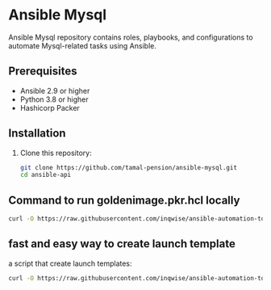 # Ansible Mysql

Ansible Mysql repository contains roles, playbooks, and configurations to automate Mysql-related tasks using Ansible.

## Prerequisites

- Ansible 2.9 or higher
- Python 3.8 or higher
- Hashicorp Packer 

## Installation

1. Clone this repository:
   ```bash
   git clone https://github.com/tamal-pension/ansible-mysql.git
   cd ansible-api

## Command to run goldenimage.pkr.hcl locally

```bash
curl -O https://raw.githubusercontent.com/inqwise/ansible-automation-toolkit/default/packer/goldenimage.pkr.hcl && packer build --only=amazon-ebs.amzn2_x86 -var cpu_arch=x86 -var 'verbose=true' -var 'aws_profile=<profile>' -var 'tag=<tag>' -var app=<app name> -var 'aws_region=<region>' -var 'base_path=<s3 playbooks base path>' goldenimage.pkr.hcl
```

## fast and easy way to create launch template
a script that create launch templates:

```bash
curl -O https://raw.githubusercontent.com/inqwise/ansible-automation-toolkit/master/create_template.sh && bash create_template.sh --template-name <template name> --region <region> --profile <profile>
```
